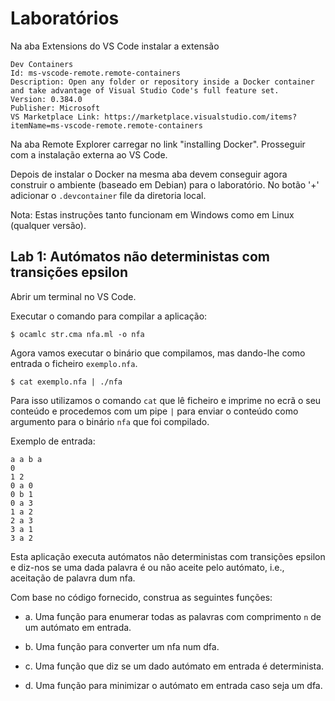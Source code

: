 # Laboratórios

Na aba Extensions do VS Code instalar a extensão

```
Dev Containers
Id: ms-vscode-remote.remote-containers
Description: Open any folder or repository inside a Docker container and take advantage of Visual Studio Code's full feature set.
Version: 0.384.0
Publisher: Microsoft
VS Marketplace Link: https://marketplace.visualstudio.com/items?itemName=ms-vscode-remote.remote-containers
```

Na aba Remote Explorer carregar no link "installing Docker". Prosseguir com a instalação externa ao VS Code.

Depois de instalar o Docker na mesma aba devem conseguir agora construir o ambiente (baseado em  Debian) para o laboratório. No botão '+' adicionar o `.devcontainer` file da diretoria local.

Nota: Estas instruções tanto funcionam em Windows como em Linux (qualquer versão).


## Lab 1: Autómatos não deterministas com transições epsilon

Abrir um terminal no VS Code.


Executar o comando para compilar a aplicação:

```shell
$ ocamlc str.cma nfa.ml -o nfa
```

Agora vamos executar o binário que compilamos, mas dando-lhe como entrada o ficheiro `exemplo.nfa`. 

```shell
$ cat exemplo.nfa | ./nfa
```

Para isso utilizamos o comando `cat` que lê ficheiro e imprime no ecrã o seu conteúdo e procedemos com um pipe `|` para enviar o conteúdo como argumento para o binário `nfa` que foi compilado.

Exemplo de entrada:

```
a a b a
0
1 2
0 a 0
0 b 1
0 a 3
1 a 2
2 a 3
3 a 1
3 a 2
```

Esta aplicação executa autómatos não deterministas com transições epsilon e diz-nos se uma dada palavra é ou não aceite pelo autómato, i.e., aceitação de palavra dum nfa.

Com base no código fornecido, construa as seguintes funções:

- a. Uma função para enumerar todas as palavras com comprimento `n` de um autómato em entrada.

- b. Uma função para converter um nfa num dfa.

- c. Uma função que diz se um dado autómato em entrada é determinista.

- d. Uma função para minimizar o autómato em entrada caso seja um dfa.
